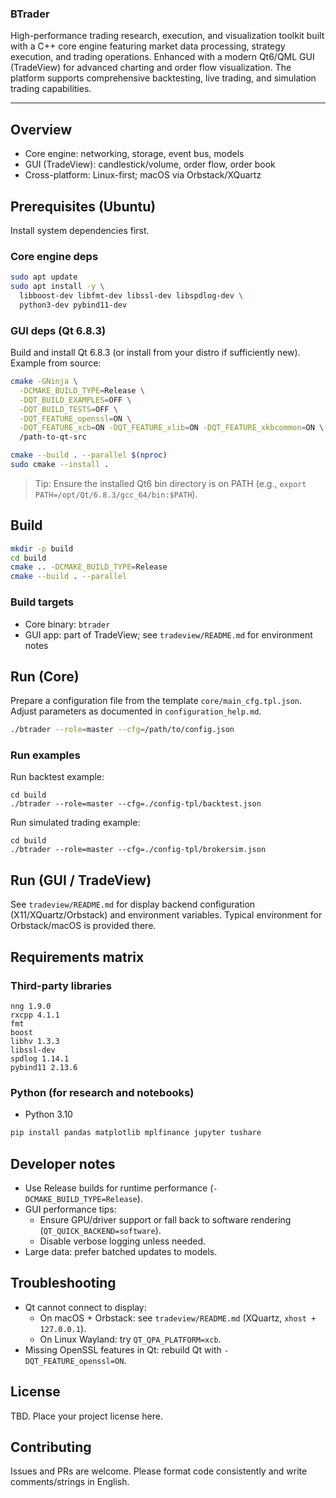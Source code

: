 ### BTrader

High-performance trading research, execution, and visualization toolkit built with a C++ core engine featuring market data processing, strategy execution, and trading operations. Enhanced with a modern Qt6/QML GUI (TradeView) for advanced charting and order flow visualization. The platform supports comprehensive backtesting, live trading, and simulation trading capabilities.

---

## Overview
- Core engine: networking, storage, event bus, models
- GUI (TradeView): candlestick/volume, order flow, order book
- Cross-platform: Linux-first; macOS via Orbstack/XQuartz

## Prerequisites (Ubuntu)
Install system dependencies first.

### Core engine deps
```bash
sudo apt update
sudo apt install -y \
  libboost-dev libfmt-dev libssl-dev libspdlog-dev \
  python3-dev pybind11-dev
```

### GUI deps (Qt 6.8.3)
Build and install Qt 6.8.3 (or install from your distro if sufficiently new). Example from source:
```bash
cmake -GNinja \
  -DCMAKE_BUILD_TYPE=Release \
  -DQT_BUILD_EXAMPLES=OFF \
  -DQT_BUILD_TESTS=OFF \
  -DQT_FEATURE_openssl=ON \
  -DQT_FEATURE_xcb=ON -DQT_FEATURE_xlib=ON -DQT_FEATURE_xkbcommon=ON \
  /path-to-qt-src

cmake --build . --parallel $(nproc)
sudo cmake --install .
```

> Tip: Ensure the installed Qt6 bin directory is on PATH (e.g., `export PATH=/opt/Qt/6.8.3/gcc_64/bin:$PATH`).

## Build
```bash
mkdir -p build
cd build
cmake .. -DCMAKE_BUILD_TYPE=Release
cmake --build . --parallel
```

### Build targets
- Core binary: `btrader`
- GUI app: part of TradeView; see `tradeview/README.md` for environment notes

## Run (Core)
Prepare a configuration file from the template `core/main_cfg.tpl.json`. Adjust parameters as documented in `configuration_help.md`.

```bash
./btrader --role=master --cfg=/path/to/config.json
```

### Run examples
Run backtest example:
```
cd build
./btrader --role=master --cfg=./config-tpl/backtest.json
```

Run simulated trading example:
```
cd build
./btrader --role=master --cfg=./config-tpl/brokersim.json
```

## Run (GUI / TradeView)
See `tradeview/README.md` for display backend configuration (X11/XQuartz/Orbstack) and environment variables. Typical environment for Orbstack/macOS is provided there.

## Requirements matrix

### Third-party libraries
```
nng 1.9.0
rxcpp 4.1.1
fmt
boost
libhv 1.3.3
libssl-dev
spdlog 1.14.1
pybind11 2.13.6
```

### Python (for research and notebooks)
- Python 3.10
```bash
pip install pandas matplotlib mplfinance jupyter tushare
```

## Developer notes
- Use Release builds for runtime performance (`-DCMAKE_BUILD_TYPE=Release`).
- GUI performance tips:
  - Ensure GPU/driver support or fall back to software rendering (`QT_QUICK_BACKEND=software`).
  - Disable verbose logging unless needed.
- Large data: prefer batched updates to models.

## Troubleshooting
- Qt cannot connect to display:
  - On macOS + Orbstack: see `tradeview/README.md` (XQuartz, `xhost + 127.0.0.1`).
  - On Linux Wayland: try `QT_QPA_PLATFORM=xcb`.
- Missing OpenSSL features in Qt: rebuild Qt with `-DQT_FEATURE_openssl=ON`.

## License
TBD. Place your project license here.

## Contributing
Issues and PRs are welcome. Please format code consistently and write comments/strings in English.